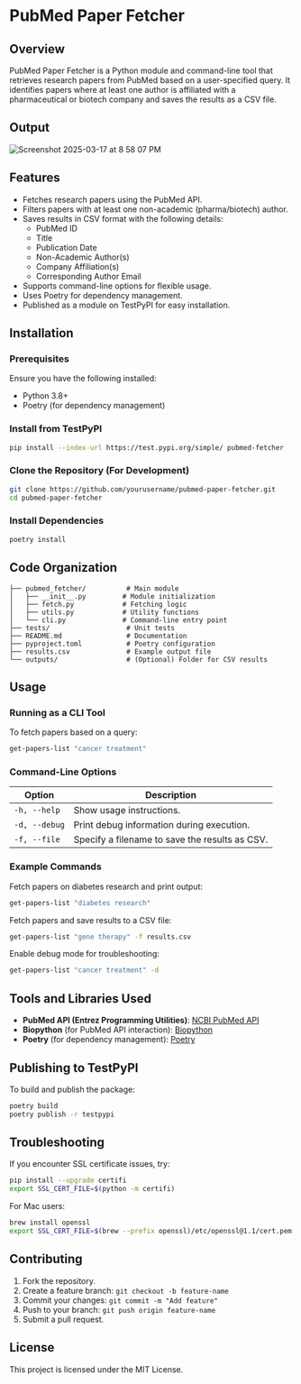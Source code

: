 # PubMed Paper Fetcher

## Overview
PubMed Paper Fetcher is a Python module and command-line tool that retrieves research papers from PubMed based on a user-specified query. It identifies papers where at least one author is affiliated with a pharmaceutical or biotech company and saves the results as a CSV file.

## Output
![Screenshot 2025-03-17 at 8 58 07 PM](https://github.com/user-attachments/assets/07807607-9a9a-4c93-a7a4-0b8dd4f99a00)


## Features
- Fetches research papers using the PubMed API.
- Filters papers with at least one non-academic (pharma/biotech) author.
- Saves results in CSV format with the following details:
  - PubMed ID
  - Title
  - Publication Date
  - Non-Academic Author(s)
  - Company Affiliation(s)
  - Corresponding Author Email
- Supports command-line options for flexible usage.
- Uses Poetry for dependency management.
- Published as a module on TestPyPI for easy installation.

## Installation
### Prerequisites
Ensure you have the following installed:
- Python 3.8+
- Poetry (for dependency management)

### Install from TestPyPI
```sh
pip install --index-url https://test.pypi.org/simple/ pubmed-fetcher
```

### Clone the Repository (For Development)
```sh
git clone https://github.com/yourusername/pubmed-paper-fetcher.git
cd pubmed-paper-fetcher
```

### Install Dependencies
```sh
poetry install
```

## Code Organization
```
├── pubmed_fetcher/          # Main module
│   ├── __init__.py         # Module initialization
│   ├── fetch.py            # Fetching logic
│   ├── utils.py            # Utility functions
│   └── cli.py              # Command-line entry point
├── tests/                   # Unit tests
├── README.md                # Documentation
├── pyproject.toml           # Poetry configuration
├── results.csv              # Example output file
└── outputs/                 # (Optional) Folder for CSV results
```

## Usage
### Running as a CLI Tool
To fetch papers based on a query:
```sh
get-papers-list "cancer treatment"
```

### Command-Line Options
| Option       | Description                                      |
|-------------|-------------------------------------------------|
| `-h, --help` | Show usage instructions.                        |
| `-d, --debug` | Print debug information during execution.      |
| `-f, --file`  | Specify a filename to save the results as CSV. |

### Example Commands
Fetch papers on diabetes research and print output:
```sh
get-papers-list "diabetes research"
```

Fetch papers and save results to a CSV file:
```sh
get-papers-list "gene therapy" -f results.csv
```

Enable debug mode for troubleshooting:
```sh
get-papers-list "cancer treatment" -d
```

## Tools and Libraries Used
- **PubMed API (Entrez Programming Utilities)**: [NCBI PubMed API](https://www.ncbi.nlm.nih.gov/books/NBK25501/)
- **Biopython** (for PubMed API interaction): [Biopython](https://biopython.org/)
- **Poetry** (for dependency management): [Poetry](https://python-poetry.org/)

## Publishing to TestPyPI
To build and publish the package:
```sh
poetry build
poetry publish -r testpypi
```

## Troubleshooting
If you encounter SSL certificate issues, try:
```sh
pip install --upgrade certifi
export SSL_CERT_FILE=$(python -m certifi)
```
For Mac users:
```sh
brew install openssl
export SSL_CERT_FILE=$(brew --prefix openssl)/etc/openssl@1.1/cert.pem
```

## Contributing
1. Fork the repository.
2. Create a feature branch: `git checkout -b feature-name`
3. Commit your changes: `git commit -m "Add feature"`
4. Push to your branch: `git push origin feature-name`
5. Submit a pull request.

## License
This project is licensed under the MIT License.


